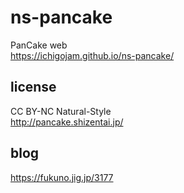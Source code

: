 # ns-pancake
PanCake web  
https://ichigojam.github.io/ns-pancake/  

## license
CC BY-NC Natural-Style  
http://pancake.shizentai.jp/  

## blog
https://fukuno.jig.jp/3177  
